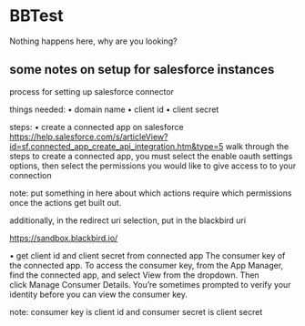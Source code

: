 # BBTest
Nothing happens here, why are you looking?




## some notes on setup for salesforce instances
process for setting up salesforce connector

things needed:
 • domain name
 • client id
 • client secret


steps:
 • create a connected app on salesforce
https://help.salesforce.com/s/articleView?id=sf.connected_app_create_api_integration.htm&type=5
walk through the steps to create a connected app, you must select the enable oauth settings options, then select the permissions you would like to give access to to your connection

note: put something in here about which actions require which permissions once the actions get built out.

additionally, in the redirect uri selection, put in the blackbird uri

https://sandbox.blackbird.io/


 • get client id and client secret from connected app
The consumer key of the connected app. To access the consumer key, from the App Manager, find the connected app, and select View from the dropdown. Then click Manage Consumer Details. You’re sometimes prompted to verify your identity before you can view the consumer key.

note: consumer key is client id and consumer secret is client secret
